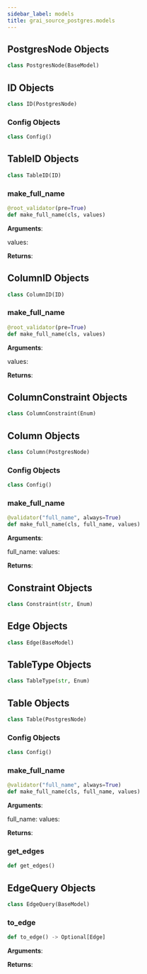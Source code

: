 ```yaml
---
sidebar_label: models
title: grai_source_postgres.models
---
```


## PostgresNode Objects

```python
class PostgresNode(BaseModel)
```



## ID Objects

```python
class ID(PostgresNode)
```



### Config Objects

```python
class Config()
```



## TableID Objects

```python
class TableID(ID)
```



### make\_full\_name

```python
@root_validator(pre=True)
def make_full_name(cls, values)
```

**Arguments**:

  values:


**Returns**:



## ColumnID Objects

```python
class ColumnID(ID)
```



### make\_full\_name

```python
@root_validator(pre=True)
def make_full_name(cls, values)
```

**Arguments**:

  values:


**Returns**:



## ColumnConstraint Objects

```python
class ColumnConstraint(Enum)
```



## Column Objects

```python
class Column(PostgresNode)
```



### Config Objects

```python
class Config()
```



### make\_full\_name

```python
@validator("full_name", always=True)
def make_full_name(cls, full_name, values)
```

**Arguments**:

  full_name:
  values:


**Returns**:



## Constraint Objects

```python
class Constraint(str, Enum)
```



## Edge Objects

```python
class Edge(BaseModel)
```



## TableType Objects

```python
class TableType(str, Enum)
```



## Table Objects

```python
class Table(PostgresNode)
```



### Config Objects

```python
class Config()
```



### make\_full\_name

```python
@validator("full_name", always=True)
def make_full_name(cls, full_name, values)
```

**Arguments**:

  full_name:
  values:


**Returns**:



### get\_edges

```python
def get_edges()
```



## EdgeQuery Objects

```python
class EdgeQuery(BaseModel)
```



### to\_edge

```python
def to_edge() -> Optional[Edge]
```

**Arguments**:



**Returns**:
